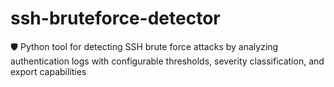 # ssh-bruteforce-detector
🛡️ Python tool for detecting SSH brute force attacks by analyzing authentication logs with configurable thresholds, severity classification, and export capabilities
